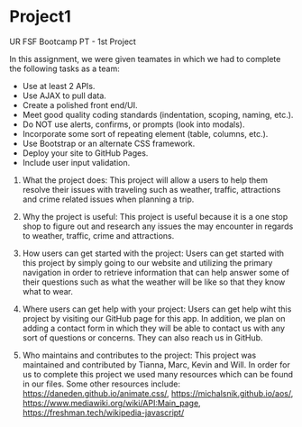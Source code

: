 # Project1
UR FSF Bootcamp PT - 1st Project

In this assignment, we were given teamates in which we had to complete the following tasks as a team:

- Use at least 2 APIs.
- Use AJAX to pull data.
- Create a polished front end/UI.
- Meet good quality coding standards (indentation, scoping, naming, etc.).
- Do NOT use alerts, confirms, or prompts (look into modals).
- Incorporate some sort of repeating element (table, columns, etc.).
- Use Bootstrap or an alternate CSS framework.
- Deploy your site to GitHub Pages.
- Include user input validation.

1. What the project does:
This project will allow a users to help them resolve their issues with traveling such as weather, traffic, attractions and crime related issues when planning a trip.

2. Why the project is useful:
This project is useful because it is a one stop shop to figure out and research any issues the may encounter in regards to weather, traffic, crime and attractions.

3. How users can get started with the project:
Users can get started with this project by simply going to our website and utilizing the primary navigation in order to retrieve information that can help answer some of their questions such as what the weather will be like so that they know what to wear.

4. Where users can get help with your project:
Users can get help wiht this project by visiting our GitHub page for this app.  In addition, we plan on adding a contact form in which they will be able to contact us with any sort of questions or concerns.  They can also reach us in GitHub.

5. Who maintains and contributes to the project:
This project was maintained and contributed by Tianna, Marc, Kevin and Will.  In order for us to complete this project we used many resources which can be found in our files.  Some other resources include: https://daneden.github.io/animate.css/, https://michalsnik.github.io/aos/, https://www.mediawiki.org/wiki/API:Main_page, https://freshman.tech/wikipedia-javascript/ 
